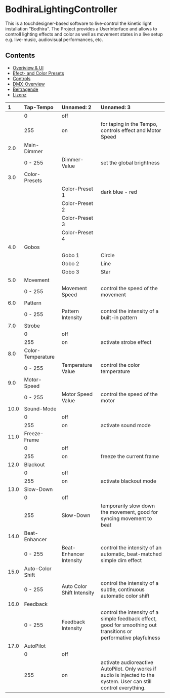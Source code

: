 # BodhiraLightingController
This is a touchdesigner-based software to live-control the kinetic light installation "Bodhira". The Project provides a UserInterface and allows to controll lighting effects and color as well as movement states in a live setup e.g. live-music, audiovisual performances, etc.

## Contents

- [Overiview & UI](#Structure)
- [Efect- and Color Presets](#effektübersicht)
- [Controls](#controls)
- [DMX-Overview](#dmx-overwie)
- [Beitragende](#beitragende)
- [Lizenz](#lizenz)



| 1    | Tap-Tempo              | Unnamed: 2                 | Unnamed: 3                                                                                                          |
|:-----|:-----------------------|:---------------------------|:--------------------------------------------------------------------------------------------------------------------|
|      | 0                      | off                        |                                                                                                                     |
|      | 255                    | on                         | for taping in the Tempo, controls effect and Motor Speed                                                            |
| 2.0  | Main-Dimmer            |                            |                                                                                                                     |
|      | 0 - 255                | Dimmer-Value               | set the global brightness                                                                                           |
| 3.0  | Color-Presets          |                            |                                                                                                                     |
|      |                        | Color-Preset 1             | dark blue - red                                                                                                     |
|      |                        | Color-Preset 2             |                                                                                                                     |
|      |                        | Color-Preset 3             |                                                                                                                     |
|      |                        | Color-Preset 4             |                                                                                                                     |
| 4.0  | Gobos                  |                            |                                                                                                                     |
|      |                        | Gobo 1                     | Circle                                                                                                              |
|      |                        | Gobo 2                     | Line                                                                                                                |
|      |                        | Gobo 3                     | Star                                                                                                                |
| 5.0  | Movement               |                            |                                                                                                                     |
|      | 0 - 255                | Movement Speed             | control the speed of the movement                                                                                   |
| 6.0  | Pattern                |                            |                                                                                                                     |
|      | 0 - 255                | Pattern Intensity          | control the intensity of a built-in pattern                                                                         |
| 7.0  | Strobe                 |                            |                                                                                                                     |
|      | 0                      | off                        |                                                                                                                     |
|      | 255                    | on                         | activate strobe effect                                                                                              |
| 8.0  | Color-Temperature      |                            |                                                                                                                     |
|      | 0 - 255                | Temperature Value          | control the color temperature                                                                                       |
| 9.0  | Motor-Speed            |                            |                                                                                                                     |
|      | 0 - 255                | Motor Speed Value          | control the speed of the motor                                                                                      |
| 10.0 | Sound-Mode             |                            |                                                                                                                     |
|      | 0                      | off                        |                                                                                                                     |
|      | 255                    | on                         | activate sound mode                                                                                                 |
| 11.0 | Freeze-Frame           |                            |                                                                                                                     |
|      | 0                      | off                        |                                                                                                                     |
|      | 255                    | on                         | freeze the current frame                                                                                           |
| 12.0 | Blackout               |                            |                                                                                                                     |
|      | 0                      | off                        |                                                                                                                     |
|      | 255                    | on                         | activate blackout mode                                                                                              |
| 13.0 | Slow-Down              |                            |                                                                                                                     |
|      | 0                      | off                        |                                                                                                                     |
|      | 255                    | Slow-Down                  | temporarily slow down the movement, good for syncing movement to beat                                               |
| 14.0 | Beat-Enhancer          |                            |                                                                                                                     |
|      | 0 - 255                | Beat-Enhancer Intensity    | control the intensity of an automatic, beat-matched simple dim effect                                               |
| 15.0 | Auto-Color Shift       |                            |                                                                                                                     |
|      | 0 - 255                | Auto Color Shift Intensity | control the intensity of a subtle, continuous automatic color shift                                                 |
| 16.0 | Feedback               |                            |                                                                                                                     |
|      | 0 - 255                | Feedback Intensity         | control the intensity of a simple feedback effect, good for smoothing out transitions or performative playfulness   |
| 17.0 | AutoPilot              |                            |                                                                                                                     |
|      | 0                      | off                        |                                                                                                                     |
|      | 255                    | on                         | activate audioreactive AutoPilot. Only works if audio is injected to the system. User can still control everything. |
